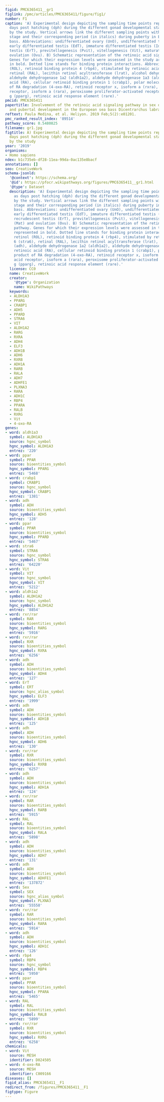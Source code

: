 ```yaml
---
figid: PMC6365411__gr1
figlink: /pmc/articles/PMC6365411/figure/fig1/
number: F1
caption: 'A) Experimental design depicting the sampling time points represented as
  days post hatching (dph) during the different gonad developmental stages covered
  by the study. Vertical arrows link the different sampling points with their developmental
  stage and their corresponding period (in italics) during puberty in European sea
  bass. Abbreviations: undifferentiated ovary (UnO), undifferentiated testis (UnT),
  early differentiated testis (EdT), immature differentiated testis (IdT), early recrudescent
  testis (ErT), previtellogenesis (Pvit), vitellogenesis (Vit), maturation (Mat) and
  ovulation (Ovu). B) Schematic representation of the retinoic acid signaling pathway.
  Genes for which their expression levels were assessed in the study are represented
  in bold. Dotted line stands for binding protein interactions. Abbreviations: retinol
  (ROL), retinoid binding protein 4 (rbp4), stimulated by retinoic acid 6 (stra6),
  retinal (RAL), lecithin retinol acyltransferase (lrat), alcohol dehydrogenase (adh),
  aldehyde dehydrogenase 1a2 (aldh1a2), aldehyde dehydrogenase 1a3 (aldh1a3), retinoic
  acid (RA), cellular retinoid binding protein 1 (crabp1), polar molecules product
  of RA degradation (4-oxo-RA), retinoid receptor x, isoform a (rxra), retinoic acid
  receptor, isoform a (rara), peroxisome proliferator-activated receptor, isoform
  g (pparg), retinoic acid response element (rare).'
pmcid: PMC6365411
papertitle: Involvement of the retinoic acid signaling pathway in sex differentiation
  and pubertal development in the European sea bass Dicentrarchus labrax.
reftext: Paula Medina, et al. Heliyon. 2019 Feb;5(2):e01201.
pmc_ranked_result_index: '89514'
pathway_score: 0.5480825
filename: gr1.jpg
figtitle: A) Experimental design depicting the sampling time points represented as
  days post hatching (dph) during the different gonad developmental stages covered
  by the study
year: '2019'
organisms:
- Homo sapiens
ndex: b1c735eb-df28-11ea-99da-0ac135e8bacf
annotations: []
seo: CreativeWork
schema-jsonld:
  '@context': https://schema.org/
  '@id': https://pfocr.wikipathways.org/figures/PMC6365411__gr1.html
  '@type': Dataset
  description: 'A) Experimental design depicting the sampling time points represented
    as days post hatching (dph) during the different gonad developmental stages covered
    by the study. Vertical arrows link the different sampling points with their developmental
    stage and their corresponding period (in italics) during puberty in European sea
    bass. Abbreviations: undifferentiated ovary (UnO), undifferentiated testis (UnT),
    early differentiated testis (EdT), immature differentiated testis (IdT), early
    recrudescent testis (ErT), previtellogenesis (Pvit), vitellogenesis (Vit), maturation
    (Mat) and ovulation (Ovu). B) Schematic representation of the retinoic acid signaling
    pathway. Genes for which their expression levels were assessed in the study are
    represented in bold. Dotted line stands for binding protein interactions. Abbreviations:
    retinol (ROL), retinoid binding protein 4 (rbp4), stimulated by retinoic acid
    6 (stra6), retinal (RAL), lecithin retinol acyltransferase (lrat), alcohol dehydrogenase
    (adh), aldehyde dehydrogenase 1a2 (aldh1a2), aldehyde dehydrogenase 1a3 (aldh1a3),
    retinoic acid (RA), cellular retinoid binding protein 1 (crabp1), polar molecules
    product of RA degradation (4-oxo-RA), retinoid receptor x, isoform a (rxra), retinoic
    acid receptor, isoform a (rara), peroxisome proliferator-activated receptor, isoform
    g (pparg), retinoic acid response element (rare).'
  license: CC0
  name: CreativeWork
  creator:
    '@type': Organization
    name: WikiPathways
  keywords:
  - ALDH1A3
  - PPARG
  - CRABP1
  - ADH5
  - PPARD
  - STRA6
  - VIT
  - ALDH1A2
  - RARG
  - RXRA
  - ADH4
  - ELF3
  - ADH1B
  - ADH6
  - RXRB
  - ADH1A
  - RARB
  - RALA
  - ADH7
  - ADHFE1
  - PLXNA3
  - RARA
  - ADH1C
  - RBP4
  - PPARA
  - RALB
  - RXRG
  - Vit
  - 4-oxo-RA
genes:
- word: aldh1a3
  symbol: ALDH1A3
  source: hgnc_symbol
  hgnc_symbol: ALDH1A3
  entrez: '220'
- word: ppar
  symbol: PPAR
  source: bioentities_symbol
  hgnc_symbol: PPARG
  entrez: '5468'
- word: crabp1
  symbol: CRABP1
  source: hgnc_symbol
  hgnc_symbol: CRABP1
  entrez: '1381'
- word: adh
  symbol: ADH
  source: bioentities_symbol
  hgnc_symbol: ADH5
  entrez: '128'
- word: ppar
  symbol: PPAR
  source: bioentities_symbol
  hgnc_symbol: PPARD
  entrez: '5467'
- word: stra6
  symbol: STRA6
  source: hgnc_symbol
  hgnc_symbol: STRA6
  entrez: '64220'
- word: Vit
  symbol: VIT
  source: hgnc_symbol
  hgnc_symbol: VIT
  entrez: '5212'
- word: aldh1a2
  symbol: ALDH1A2
  source: hgnc_symbol
  hgnc_symbol: ALDH1A2
  entrez: '8854'
- word: rxr/rar
  symbol: RAR
  source: bioentities_symbol
  hgnc_symbol: RARG
  entrez: '5916'
- word: rxr/rar
  symbol: RXR
  source: bioentities_symbol
  hgnc_symbol: RXRA
  entrez: '6256'
- word: adh
  symbol: ADH
  source: bioentities_symbol
  hgnc_symbol: ADH4
  entrez: '127'
- word: ErT
  symbol: ERT
  source: hgnc_alias_symbol
  hgnc_symbol: ELF3
  entrez: '1999'
- word: adh
  symbol: ADH
  source: bioentities_symbol
  hgnc_symbol: ADH1B
  entrez: '125'
- word: adh
  symbol: ADH
  source: bioentities_symbol
  hgnc_symbol: ADH6
  entrez: '130'
- word: rxr/rar
  symbol: RXR
  source: bioentities_symbol
  hgnc_symbol: RXRB
  entrez: '6257'
- word: adh
  symbol: ADH
  source: bioentities_symbol
  hgnc_symbol: ADH1A
  entrez: '124'
- word: rxr/rar
  symbol: RAR
  source: bioentities_symbol
  hgnc_symbol: RARB
  entrez: '5915'
- word: RAL
  symbol: RAL
  source: bioentities_symbol
  hgnc_symbol: RALA
  entrez: '5898'
- word: adh
  symbol: ADH
  source: bioentities_symbol
  hgnc_symbol: ADH7
  entrez: '131'
- word: adh
  symbol: ADH
  source: bioentities_symbol
  hgnc_symbol: ADHFE1
  entrez: '137872'
- word: Sex
  symbol: SEX
  source: hgnc_alias_symbol
  hgnc_symbol: PLXNA3
  entrez: '55558'
- word: rxr/rar
  symbol: RAR
  source: bioentities_symbol
  hgnc_symbol: RARA
  entrez: '5914'
- word: adh
  symbol: ADH
  source: bioentities_symbol
  hgnc_symbol: ADH1C
  entrez: '126'
- word: rbp4
  symbol: RBP4
  source: hgnc_symbol
  hgnc_symbol: RBP4
  entrez: '5950'
- word: ppar
  symbol: PPAR
  source: bioentities_symbol
  hgnc_symbol: PPARA
  entrez: '5465'
- word: RAL
  symbol: RAL
  source: bioentities_symbol
  hgnc_symbol: RALB
  entrez: '5899'
- word: rxr/rar
  symbol: RXR
  source: bioentities_symbol
  hgnc_symbol: RXRG
  entrez: '6258'
chemicals:
- word: Vit
  source: MESH
  identifier: D024505
- word: 4-oxo-RA
  source: MESH
  identifier: C009166
diseases: []
figid_alias: PMC6365411__F1
redirect_from: /figures/PMC6365411__F1
figtype: Figure
---
```

